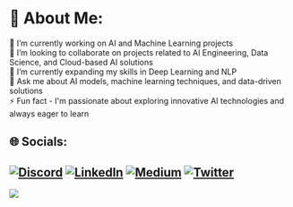 # 💫 About Me:
🔭 I’m currently working on AI and Machine Learning projects<br>👯 I’m looking to collaborate on projects related to AI Engineering, Data Science, and Cloud-based AI solutions<br>🌱 I’m currently expanding my skills in Deep Learning and NLP<br>💬 Ask me about AI models, machine learning techniques, and data-driven solutions<br>⚡ Fun fact - I'm passionate about exploring innovative AI technologies and always eager to learn


## 🌐 Socials:
[![Discord](https://img.shields.io/badge/Discord-%237289DA.svg?logo=discord&logoColor=white)](https://discord.gg/https://discord.com/channels/1063834860973731900/1063834861539950729) [![LinkedIn](https://img.shields.io/badge/LinkedIn-%230077B5.svg?logo=linkedin&logoColor=white)](https://linkedin.com/in/https://www.linkedin.com/in/daniel-jude-591b76147/) [![Medium](https://img.shields.io/badge/Medium-12100E?logo=medium&logoColor=white)](https://medium.com/@https://medium.com/@danieljude1992) [![Twitter](https://img.shields.io/badge/Twitter-%231DA1F2.svg?logo=Twitter&logoColor=white)](https://twitter.com/https://twitter.com/judedaniel38) 
---
[![](https://visitcount.itsvg.in/api?id=dajuctech&icon=0&color=0)](https://www.linkedin.com/in/daniel-jude-591b76147/)

<!-- Proudly created with DanisonHaven ( (https://www.linkedin.com/in/daniel-jude-591b76147/) ) --> 




